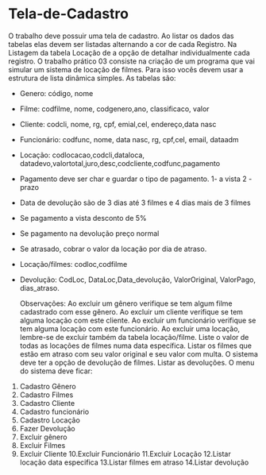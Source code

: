 # Tela-de-Cadastro

  O trabalho deve possuir uma tela de cadastro. Ao listar os dados das tabelas elas devem
ser listadas alternando a cor de cada Registro. Na Listagem da tabela Locação de a opção de
detalhar individualmente cada registro.
  O trabalho prático 03 consiste na criação de um programa que vai simular um sistema de
locação de filmes. Para isso vocês devem usar a estrutura de lista dinâmica simples.
As tabelas são:
- Genero: código, nome
- Filme: codfilme, nome, codgenero,ano, classificaco, valor
- Cliente: codcli, nome, rg, cpf, emial,cel, endereço,data nasc
- Funcionário: codfunc, nome, data nasc, rg, cpf,cel, email, dataadm
- Locação: codlocacao,codcli,dataloca, datadevo,valortotal,juro,desc,codcliente,codfunc,pagamento
 - Pagamento deve ser char e guardar o tipo de pagamento. 1- a vista 2 - prazo
 - Data de devolução são de 3 dias até 3 filmes e 4 dias mais de 3 filmes
 - Se pagamento a vista desconto de 5%
 - Se pagamento na devolução preço normal
 - Se atrasado, cobrar o valor da locação por dia de atraso.
- Locação/filmes: codloc,codfilme
- Devolução: CodLoc, DataLoc,Data_devolução, ValorOriginal, ValorPago, dias_atraso.
  
  Observações:
Ao excluir um gênero verifique se tem algum filme cadastrado com esse gênero.
Ao excluir um cliente verifique se tem alguma locação com este cliente.
Ao excluir um funcionário verifique se tem alguma locação com este funcionário.
Ao excluir uma locação, lembre-se de excluir também da tabela locação/filme.
Liste o valor de todas as locações de filmes numa data específica.
Listar os filmes que estão em atraso com seu valor original e seu valor com multa.
O sistema deve ter a opção de devolução de filmes.
Listar as devoluções.
O menu do sistema deve ficar:
1. Cadastro Gênero
2. Cadastro Filmes
3. Cadastro Cliente
4. Cadastro funcionário
5. Cadastro Locação
6. Fazer Devolução
7. Excluir gênero
8. Excluir Filmes
9. Excluir Cliente
10.Excluir Funcionário
11.Excluir Locação
12.Listar locação data especifica
13.Listar filmes em atraso
14.Listar devolução
